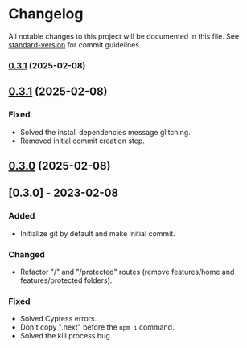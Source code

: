 # Changelog

All notable changes to this project will be documented in this file. See [standard-version](https://github.com/conventional-changelog/standard-version) for commit guidelines.

### [0.3.1](https://github.com/Adel2411/next-starter-template/compare/v0.3.0...v0.3.1) (2025-02-08)

## [0.3.1](https://github.com/Adel2411/next-starter-template/compare/v0.3.0...v0.3.1) (2025-02-08)

### Fixed

- Solved the install dependencies message glitching.
- Removed initial commit creation step.

## [0.3.0](https://github.com/Adel2411/next-starter-template/compare/v0.3.1...v0.3.0) (2025-02-08)

## [0.3.0] - 2023-02-08

### Added

- Initialize git by default and make initial commit.

### Changed

- Refactor "/" and "/protected" routes (remove features/home and features/protected folders).

### Fixed

- Solved Cypress errors.
- Don't copy ".next" before the `npm i` command.
- Solved the kill process bug.

